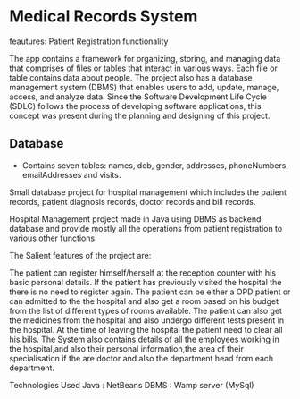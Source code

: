 # Medical Records System

feautures: Patient Registration functionality

The app contains a framework for organizing, storing, and managing data that comprises of files or tables that interact in various ways. Each file or table contains data about people. The project also has a database management system (DBMS) that enables users to add, update, manage, access, and analyze data. Since the Software Development Life Cycle (SDLC) follows the process of developing software applications, this concept was present during the planning and designing of this project. 

## Database
* Contains seven tables: names, dob, gender, addresses, phoneNumbers, emailAddresses and visits.


Small database project for hospital management which includes the patient records, patient diagnosis records, doctor records and bill records.

Hospital Management project made in Java using DBMS as backend database and provide mostly all the operations from patient registration to various other functions

The Salient features of the project are:

The patient can register himself/herself at the reception counter with his basic personal details. If the patient has previously visited the hospital the there is no need to register again.
The patient can be either a OPD patient or can admitted to the the hospital and also get a room based on his budget from the list of different types of rooms available.
The patient can also get the medicines from the hospital and also undergo different tests present in the hospital. At the time of leaving the hospital the patient need to clear all his bills.
The System also contains details of all the employees working in the hospital,and also their personal information,the area of their specialisation if the are doctor and also the department head from each department.


Technologies Used
Java : NetBeans
DBMS : Wamp server (MySql)
